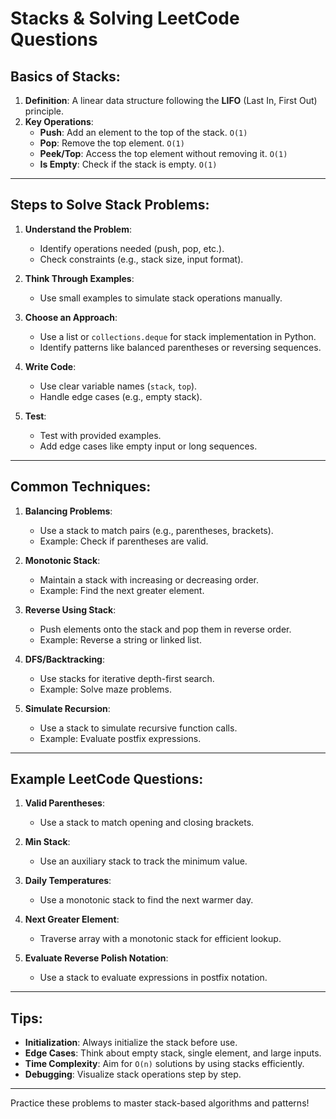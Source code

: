 
# Stacks & Solving LeetCode Questions

## Basics of Stacks:
1. **Definition**: A linear data structure following the **LIFO** (Last In, First Out) principle.
2. **Key Operations**:
   - **Push**: Add an element to the top of the stack. `O(1)`
   - **Pop**: Remove the top element. `O(1)`
   - **Peek/Top**: Access the top element without removing it. `O(1)`
   - **Is Empty**: Check if the stack is empty. `O(1)`

---

## Steps to Solve Stack Problems:
1. **Understand the Problem**:
   - Identify operations needed (push, pop, etc.).
   - Check constraints (e.g., stack size, input format).

2. **Think Through Examples**:
   - Use small examples to simulate stack operations manually.

3. **Choose an Approach**:
   - Use a list or `collections.deque` for stack implementation in Python.
   - Identify patterns like balanced parentheses or reversing sequences.

4. **Write Code**:
   - Use clear variable names (`stack`, `top`).
   - Handle edge cases (e.g., empty stack).

5. **Test**:
   - Test with provided examples.
   - Add edge cases like empty input or long sequences.

---

## Common Techniques:
1. **Balancing Problems**:
   - Use a stack to match pairs (e.g., parentheses, brackets).
   - Example: Check if parentheses are valid.

2. **Monotonic Stack**:
   - Maintain a stack with increasing or decreasing order.
   - Example: Find the next greater element.

3. **Reverse Using Stack**:
   - Push elements onto the stack and pop them in reverse order.
   - Example: Reverse a string or linked list.

4. **DFS/Backtracking**:
   - Use stacks for iterative depth-first search.
   - Example: Solve maze problems.

5. **Simulate Recursion**:
   - Use a stack to simulate recursive function calls.
   - Example: Evaluate postfix expressions.

---

## Example LeetCode Questions:
1. **Valid Parentheses**:
   - Use a stack to match opening and closing brackets.

2. **Min Stack**:
   - Use an auxiliary stack to track the minimum value.

3. **Daily Temperatures**:
   - Use a monotonic stack to find the next warmer day.

4. **Next Greater Element**:
   - Traverse array with a monotonic stack for efficient lookup.

5. **Evaluate Reverse Polish Notation**:
   - Use a stack to evaluate expressions in postfix notation.

---

## Tips:
- **Initialization**: Always initialize the stack before use.
- **Edge Cases**: Think about empty stack, single element, and large inputs.
- **Time Complexity**: Aim for `O(n)` solutions by using stacks efficiently.
- **Debugging**: Visualize stack operations step by step.

---

Practice these problems to master stack-based algorithms and patterns!
